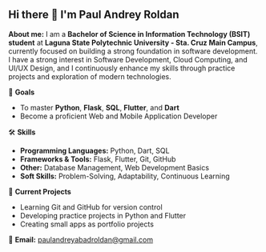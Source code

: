## Hi there 👋 I'm Paul Andrey Roldan

**About me:**
I am a **Bachelor of Science in Information Technology (BSIT) student** at **Laguna State Polytechnic University - Sta. Cruz Main Campus**, currently focused on building a strong foundation in software development. I have a strong interest in Software Development, Cloud Computing, and UI/UX Design, and I continuously enhance my skills through practice projects and exploration of modern technologies.

🎯 **Goals**
- To master **Python**, **Flask**, **SQL**, **Flutter**, and **Dart**
- Become a proficient Web and Mobile Application Developer

🛠 **Skills**
- **Programming Languages:** Python, Dart, SQL
- **Frameworks & Tools:** Flask, Flutter, Git, GitHub
- **Other:** Database Management, Web Development Basics
- **Soft Skills:** Problem-Solving, Adaptability, Continuous Learning

🚀 **Current Projects**
- Learning Git and GitHub for version control
- Developing practice projects in Python and Flutter
- Creating small apps as portfolio projects

📧 **Email:** paulandreyabadroldan@gmail.com
